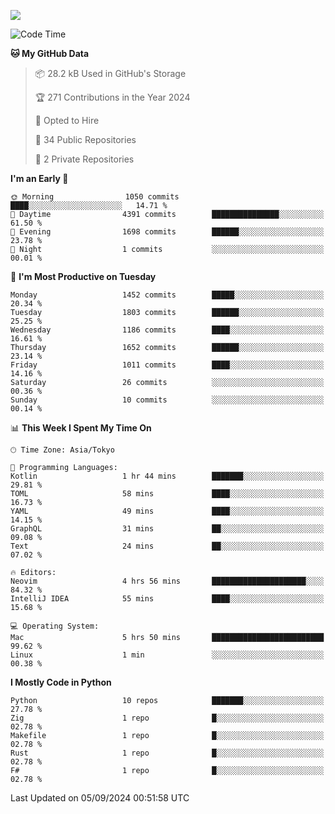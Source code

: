 ![](https://komarev.com/ghpvc/?username=kitagawa-hr)

<!--START_SECTION:waka-->
![Code Time](http://img.shields.io/badge/Code%20Time-1%2C031%20hrs-blue)

**🐱 My GitHub Data** 

> 📦 28.2 kB Used in GitHub's Storage 
 > 
> 🏆 271 Contributions in the Year 2024
 > 
> 💼 Opted to Hire
 > 
> 📜 34 Public Repositories 
 > 
> 🔑 2 Private Repositories 
 > 
**I'm an Early 🐤** 

```text
🌞 Morning                1050 commits        ████░░░░░░░░░░░░░░░░░░░░░   14.71 % 
🌆 Daytime                4391 commits        ███████████████░░░░░░░░░░   61.50 % 
🌃 Evening                1698 commits        ██████░░░░░░░░░░░░░░░░░░░   23.78 % 
🌙 Night                  1 commits           ░░░░░░░░░░░░░░░░░░░░░░░░░   00.01 % 
```
📅 **I'm Most Productive on Tuesday** 

```text
Monday                   1452 commits        █████░░░░░░░░░░░░░░░░░░░░   20.34 % 
Tuesday                  1803 commits        ██████░░░░░░░░░░░░░░░░░░░   25.25 % 
Wednesday                1186 commits        ████░░░░░░░░░░░░░░░░░░░░░   16.61 % 
Thursday                 1652 commits        ██████░░░░░░░░░░░░░░░░░░░   23.14 % 
Friday                   1011 commits        ████░░░░░░░░░░░░░░░░░░░░░   14.16 % 
Saturday                 26 commits          ░░░░░░░░░░░░░░░░░░░░░░░░░   00.36 % 
Sunday                   10 commits          ░░░░░░░░░░░░░░░░░░░░░░░░░   00.14 % 
```


📊 **This Week I Spent My Time On** 

```text
🕑︎ Time Zone: Asia/Tokyo

💬 Programming Languages: 
Kotlin                   1 hr 44 mins        ███████░░░░░░░░░░░░░░░░░░   29.81 % 
TOML                     58 mins             ████░░░░░░░░░░░░░░░░░░░░░   16.73 % 
YAML                     49 mins             ████░░░░░░░░░░░░░░░░░░░░░   14.15 % 
GraphQL                  31 mins             ██░░░░░░░░░░░░░░░░░░░░░░░   09.08 % 
Text                     24 mins             ██░░░░░░░░░░░░░░░░░░░░░░░   07.02 % 

🔥 Editors: 
Neovim                   4 hrs 56 mins       █████████████████████░░░░   84.32 % 
IntelliJ IDEA            55 mins             ████░░░░░░░░░░░░░░░░░░░░░   15.68 % 

💻 Operating System: 
Mac                      5 hrs 50 mins       █████████████████████████   99.62 % 
Linux                    1 min               ░░░░░░░░░░░░░░░░░░░░░░░░░   00.38 % 
```

**I Mostly Code in Python** 

```text
Python                   10 repos            ███████░░░░░░░░░░░░░░░░░░   27.78 % 
Zig                      1 repo              █░░░░░░░░░░░░░░░░░░░░░░░░   02.78 % 
Makefile                 1 repo              █░░░░░░░░░░░░░░░░░░░░░░░░   02.78 % 
Rust                     1 repo              █░░░░░░░░░░░░░░░░░░░░░░░░   02.78 % 
F#                       1 repo              █░░░░░░░░░░░░░░░░░░░░░░░░   02.78 % 
```




 Last Updated on 05/09/2024 00:51:58 UTC
<!--END_SECTION:waka-->

